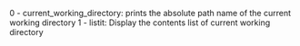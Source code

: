 0 - current_working_directory: prints the absolute path name of the current working directory
1 - listit: Display the contents list of current working directory